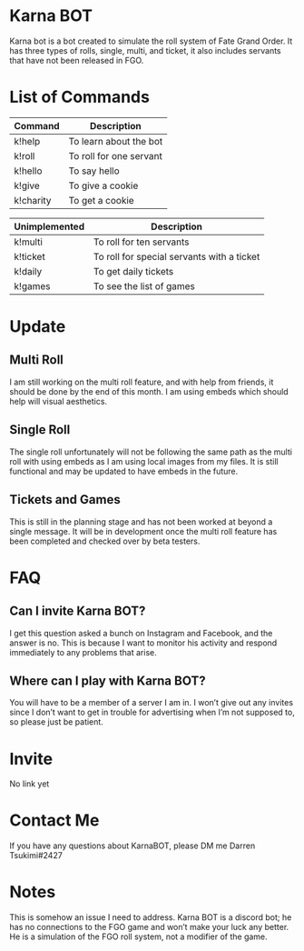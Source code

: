 # Karna BOT

Karna bot is a bot created to simulate the roll system of Fate Grand Order. It has three types of rolls, single, multi, and ticket, it also includes servants that have not been released in FGO.

# List of Commands

| Command | Description |
| ------------- | ------------- |
| k!help  | To learn about the bot  |
| k!roll  | To roll for one servant  |
| k!hello  | To say hello  |
| k!give  | To give a cookie  |
| k!charity  | To get a cookie  |	

| Unimplemented | Description |
| ------------- | ------------- |
| k!multi  | To roll for ten servants  |
| k!ticket| To roll for special servants with a ticket  |
| k!daily| To get daily tickets  |
| k!games | To see the list of games  |

# Update

## Multi Roll

I am still working on the multi roll feature, and with help from friends, it should be done by the end of this month. I am using embeds which should help will visual aesthetics. 

## Single Roll

The single roll unfortunately will not be following the same path as the multi roll with using embeds as I am using local images from my files. It is still functional and may be updated to have embeds in the future.

## Tickets and Games

This is still in the planning stage and has not been worked at beyond a single message. It will be in development once the multi roll feature has been completed and checked over by beta testers.

# FAQ

## Can I invite Karna BOT?

I get this question asked a bunch on Instagram and Facebook, and the answer is no. This is because I want to monitor his activity and respond immediately to any problems that arise.

## Where can I play with Karna BOT?

You will have to be a member of a server I am in. I won’t give out any invites since I don’t want to get in trouble for advertising when I’m not supposed to, so please just be patient.

# Invite

No link yet

# Contact Me

If you have any questions about KarnaBOT, please DM me Darren Tsukimi#2427

# Notes

This is somehow an issue I need to address. Karna BOT is a discord bot; he has no connections to the FGO game and won’t make your luck any better. He is a simulation of the FGO roll system, not a modifier of the game. 
